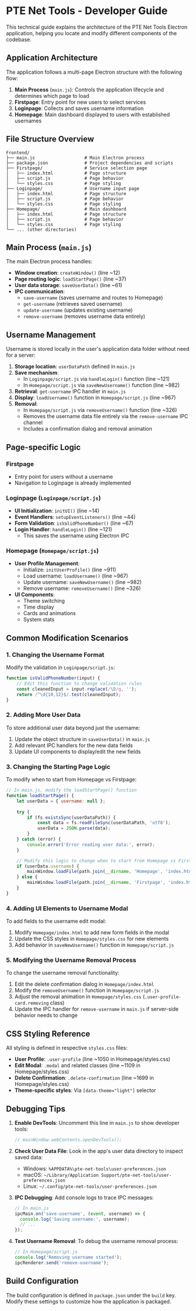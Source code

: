 # PTE Net Tools - Developer Guide

This technical guide explains the architecture of the PTE Net Tools Electron application, helping you locate and modify different components of the codebase.

## Application Architecture

The application follows a multi-page Electron structure with the following flow:

1. **Main Process** (`main.js`): Controls the application lifecycle and determines which page to load
2. **Firstpage**: Entry point for new users to select services
3. **Loginpage**: Collects and saves username information
4. **Homepage**: Main dashboard displayed to users with established usernames

## File Structure Overview

```
Frontend/
├── main.js                   # Main Electron process
├── package.json              # Project dependencies and scripts
├── Firstpage/                # Service selection page
│   ├── index.html            # Page structure
│   ├── script.js             # Page behavior
│   └── styles.css            # Page styling
├── Loginpage/                # Username input page
│   ├── index.html            # Page structure
│   ├── script.js             # Page behavior
│   └── styles.css            # Page styling
├── Homepage/                 # Main dashboard
│   ├── index.html            # Page structure
│   ├── script.js             # Page behavior
│   └── styles.css            # Page styling
└── ... (other directories)
```

## Main Process (`main.js`)

The main Electron process handles:

- **Window creation**: `createWindow()` (line ~12)
- **Page routing logic**: `loadStartPage()` (line ~37)
- **User data storage**: `saveUserData()` (line ~61)
- **IPC communication**:
  - `save-username` (saves username and routes to Homepage)
  - `get-username` (retrieves saved username)
  - `update-username` (updates existing username)
  - `remove-username` (removes username data entirely)

## Username Management

Username is stored locally in the user's application data folder without need for a server:

1. **Storage location**: `userDataPath` defined in `main.js`
2. **Save mechanism**: 
   - In `Loginpage/script.js` via `handleLogin()` function (line ~121)
   - In `Homepage/script.js` via `saveNewUsername()` function (line ~982)
3. **Retrieval**: `get-username` IPC handler in `main.js`
4. **Display**: `loadUsername()` function in `Homepage/script.js` (line ~967)
5. **Removal**: 
   - In `Homepage/script.js` via `removeUsername()` function (line ~326)
   - Removes the username data file entirely via the `remove-username` IPC channel
   - Includes a confirmation dialog and removal animation

## Page-specific Logic

### Firstpage

- Entry point for users without a username
- Navigation to Loginpage is already implemented

### Loginpage (`Loginpage/script.js`)

- **UI Initialization**: `initUI()` (line ~14)
- **Event Handlers**: `setupEventListeners()` (line ~44)
- **Form Validation**: `isValidPhoneNumber()` (line ~67)
- **Login Handler**: `handleLogin()` (line ~121)
  - This saves the username using Electron IPC

### Homepage (`Homepage/script.js`)

- **User Profile Management**:
  - Initialize: `initUserProfile()` (line ~911)
  - Load username: `loadUsername()` (line ~967)
  - Update username: `saveNewUsername()` (line ~982)
  - Remove username: `removeUsername()` (line ~326)
- **UI Components**:
  - Theme switching
  - Time display
  - Cards and animations
  - System stats

## Common Modification Scenarios

### 1. Changing the Username Format

Modify the validation in `Loginpage/script.js`:
```javascript
function isValidPhoneNumber(input) {
    // Edit this function to change validation rules
    const cleanedInput = input.replace(/\D/g, '');
    return /^\d{10,12}$/.test(cleanedInput);
}
```

### 2. Adding More User Data

To store additional user data beyond just the username:

1. Update the object structure in `saveUserData()` in `main.js`
2. Add relevant IPC handlers for the new data fields
3. Update UI components to display/edit the new fields

### 3. Changing the Starting Page Logic

To modify when to start from Homepage vs Firstpage:

```javascript
// In main.js, modify the loadStartPage() function
function loadStartPage() {
    let userData = { username: null };
    
    try {
        if (fs.existsSync(userDataPath)) {
            const data = fs.readFileSync(userDataPath, 'utf8');
            userData = JSON.parse(data);
        }
    } catch (error) {
        console.error('Error reading user data:', error);
    }

    // Modify this logic to change when to start from Homepage vs Firstpage
    if (userData.username) {
        mainWindow.loadFile(path.join(__dirname, 'Homepage', 'index.html'));
    } else {
        mainWindow.loadFile(path.join(__dirname, 'Firstpage', 'index.html'));
    }
}
```

### 4. Adding UI Elements to Username Modal

To add fields to the username edit modal:

1. Modify `Homepage/index.html` to add new form fields in the modal
2. Update the CSS styles in `Homepage/styles.css` for new elements
3. Add behavior in `saveNewUsername()` function in `Homepage/script.js`

### 5. Modifying the Username Removal Process

To change the username removal functionality:

1. Edit the delete confirmation dialog in `Homepage/index.html`
2. Modify the `removeUsername()` function in `Homepage/script.js`
3. Adjust the removal animation in `Homepage/styles.css` (`.user-profile-card.removing` class)
4. Update the IPC handler for `remove-username` in `main.js` if server-side behavior needs to change

## CSS Styling Reference

All styling is defined in respective `styles.css` files:

- **User Profile**: `.user-profile` (line ~1050 in Homepage/styles.css)
- **Edit Modal**: `.modal` and related classes (line ~1109 in Homepage/styles.css)
- **Delete Confirmation**: `.delete-confirmation` (line ~1699 in Homepage/styles.css)
- **Theme-specific styles**: Via `[data-theme="light"]` selector

## Debugging Tips

1. **Enable DevTools**: Uncomment this line in `main.js` to show developer tools:
   ```javascript
   // mainWindow.webContents.openDevTools();
   ```

2. **Check User Data File**: Look in the app's user data directory to inspect saved data:
   - Windows: `%APPDATA%\pte-net-tools\user-preferences.json`
   - macOS: `~/Library/Application Support/pte-net-tools/user-preferences.json`
   - Linux: `~/.config/pte-net-tools/user-preferences.json`

3. **IPC Debugging**: Add console logs to trace IPC messages:
   ```javascript
   // In main.js
   ipcMain.on('save-username', (event, username) => {
     console.log('Saving username:', username);
     // ...
   });
   ```

4. **Test Username Removal**: To debug the username removal process:
   ```javascript
   // In Homepage/script.js
   console.log('Removing username started');
   ipcRenderer.send('remove-username');
   ```

## Build Configuration

The build configuration is defined in `package.json` under the `build` key. Modify these settings to customize how the application is packaged. 